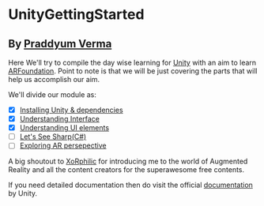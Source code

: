 # UnityGettingStarted 
## By [Praddyum Verma]("https://praddy2009.github.io/portfolio/") 

Here We'll try to compile the day wise learning for [Unity](https://unity.com/) with an aim to learn [ARFoundation](https://docs.unity3d.com/Packages/com.unity.xr.arfoundation@2.2/manual/index.html). Point to note is that we will be just covering the parts that will help us accomplish our aim.

We'll divide our module as:

- [X] [Installing Unity & dependencies](Installing/README.md)
- [X] [Understanding Interface](Interface/README.md)
- [X] [Understanding UI elements](UI/README.md)
- [ ] [Let's See Sharp(C#)]() 
- [ ] [Exploring AR persepective]()

A big shoutout to [XoRphilic]() for introducing me to the world of Augmented Reality and all the content creators for the superawesome free contents.

If you need detailed documentation then do visit the official [documentation](https://docs.unity3d.com/Manual/) by Unity.